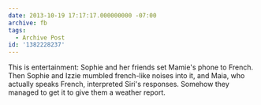 ```yaml
---
date: 2013-10-19 17:17:17.000000000 -07:00
archive: fb
tags: 
  - Archive Post
id: '1382228237'
---
```


This is entertainment: Sophie and her friends set Mamie's phone to French. Then Sophie and Izzie mumbled french-like noises into it, and Maia, who actually speaks French, interpreted Siri's responses. Somehow they managed to get it to give them a weather report.
